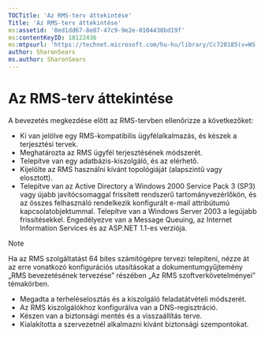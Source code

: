 ```yaml
---
TOCTitle: 'Az RMS-terv áttekintése'
Title: 'Az RMS-terv áttekintése'
ms:assetid: '0ed1dd67-8e07-47c9-9e2e-0104438bd19f'
ms:contentKeyID: 18122436
ms:mtpsurl: 'https://technet.microsoft.com/hu-hu/library/Cc720185(v=WS.10)'
author: SharonSears
ms.author: SharonSears
---
```


Az RMS-terv áttekintése
=======================

A bevezetés megkezdése előtt az RMS-tervben ellenőrizze a következőket:

-   Ki van jelölve egy RMS-kompatibilis ügyfélalkalmazás, és készek a terjesztési tervek.
-   Meghatározta az RMS ügyfél terjesztésének módszerét.
-   Telepítve van egy adatbázis-kiszolgáló, és az elérhető.
-   Kijelölte az RMS használni kívánt topológiáját (alapszintű vagy elosztott).
-   Telepítve van az Active Directory a Windows 2000 Service Pack 3 (SP3) vagy újabb javítócsomaggal frissített rendszerű tartományvezérlőkön, és az összes felhasználó rendelkezik konfigurált e-mail attribútumú kapcsolatobjektummal. Telepítve van a Windows Server 2003 a legújabb frissítésekkel. Engedélyezve van a Message Queuing, az Internet Information Services és az ASP.NET 1.1-es verziója.

> [!NOTE]
> Ha az RMS szolgáltatást 64 bites számítógépre tervezi telepíteni, nézze át az erre vonatkozó konfigurációs utasításokat a dokumentumgyűjtemény „RMS bevezetésének tervezése” részében „Az RMS szoftverkövetelményei” témakörben.

-   Megadta a terheléselosztás és a kiszolgáló feladatátvételi módszerét.
-   Az RMS kiszolgálókhoz konfigurálva van a DNS-regisztráció.
-   Készen van a biztonsági mentés és a visszaállítás terve.
-   Kialakította a szervezetnél alkalmazni kívánt biztonsági szempontokat.
